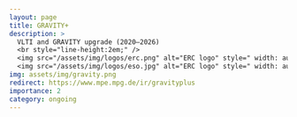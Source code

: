 ```yaml
---
layout: page
title: GRAVITY+
description: >
  VLTI and GRAVITY upgrade (2020–2026)  
  <br style="line-height:2em;" />
  <img src="/assets/img/logos/erc.png" alt="ERC logo" style=" width: auto; height: auto; max-width: 2.5em; max-height: 1.5em;" class="img-fluid rounded">
  <img src="/assets/img/logos/eso.jpg" alt="ERC logo" style=" width: auto; height: auto; max-width: 2.5em; max-height: 1.5em;" class="img-fluid rounded">
img: assets/img/gravity.png
redirect: https://www.mpe.mpg.de/ir/gravityplus
importance: 2
category: ongoing
---
```

